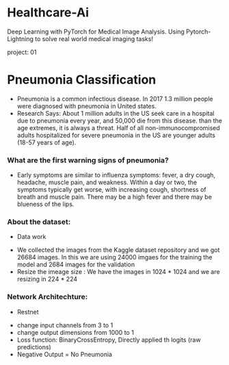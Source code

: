 # Healthcare-Ai

Deep Learning with PyTorch for Medical Image Analysis. Using Pytorch-Lightning to solve real world medical imaging tasks!


project: 01
# Pneumonia Classification 


* Pneumonia is a common infectious disease. In 2017 1.3 million people were diagnosed with pneumonia in United states.
* Research Says: About 1 million adults in the US seek care in a hospital due to pneumonia every year, and 50,000 die from this disease. than the age extremes, it is always a threat. Half of all non-immunocompromised adults hospitalized for severe pneumonia in the US are younger adults (18-57 years of age).


### What are the first warning signs of pneumonia?


- Early symptoms are similar to influenza symptoms: fever, a dry cough, headache, muscle pain, and weakness. Within a day or two, the symptoms typically get worse, with increasing cough, shortness of breath and muscle pain. There may be a high fever and there may be blueness of the lips.


### About the dataset:


- Data work
* We collected the images from the Kaggle dataset repository and we got 26684 images. In this we are using 24000 imgaes for the training the model and 2684 images for the validation
* Resize the imeage size : We have the images in 1024 * 1024 and we are resizing in 224 * 224


### Network Architechture:
- Restnet 
* change input channels from 3 to 1 
* change output dimensions from 1000 to 1 
* Loss function: BinaryCrossEntropy, Directly applied th logits (raw predictions)
* Negative Output = No Pneumonia
